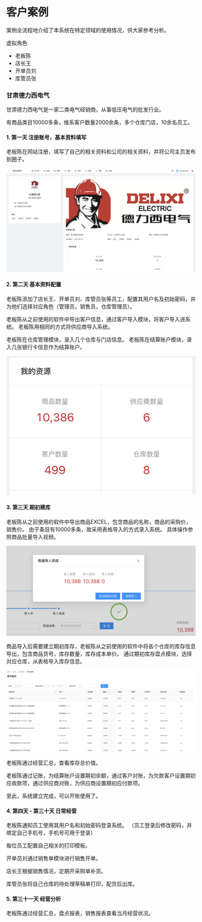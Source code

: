 # 客户案例
案例全流程地介绍了本系统在特定领域的使用情况，供大家参考分析。

虚拟角色
- 老板陈
- 店长王
- 开单员刘
- 库管员张

### 甘肃德力西电气
甘肃德力西电气是一家二类电气经销商，从事低压电气的批发行业。 

有商品类目10000多条，维系客户数量2000余条，多个仓库门店，10余名员工。


#### 1. 第一天 注册账号，基本资料填写
老板陈在网站注册，填写了自己的相关资料和公司的相关资料，并将公司主页发布到圈子。

![avatar](../_media/screenshot/客户案例/公司主页.png)

#### 2. 第二天 基本资料配置
老板陈添加了店长王、开单员刘、库管员张等员工，配置其用户名及初始密码，并为他们选择对应角色（管理员，销售员，仓库管理员）。

老板陈从之前使用的软件中导出客户信息，通过客户导入模块，将客户导入进系统。
老板陈用相同的方式将供应商导入系统。

老板陈在仓库管理模块，录入几个仓库与门店信息。
老板陈在结算账户模块，录入几张银行卡信息作为结算账户。

![avatar](../_media/screenshot/客户案例/客户案例-资源.png)


#### 3. 第三天 期初建库
老板陈从之前使用的软件中导出商品EXCEL，包含商品的名称，商品的采购价，销售价。
由于条目有10000多条，故采用表格导入的方式录入系统。 具体操作参照商品批量导入视频。


![avatar](../_media/screenshot/客户案例/客户案例-导入成功.png)

商品导入后需要建立期初库存，老板陈从之前使用的软件中将各个仓库的库存信息导出，包含商品货号，库存数量，库存成本单价。
通过期初库存盘点模块，选择对应仓库，从表格导入库存信息。

![avatar](../_media/screenshot/客户案例/客户案例-库存.png)

老板陈通过经营汇总，查看库存总价值。

老板陈通过记账，为结算账户设置期初余额，通过客户对账，为欠款客户设置期初应收款项，通过供应商对账，为供应商设置期初应付款项。

至此，系统建立完成，可以开账使用了。

#### 4. 第四天 - 第三十天 日常经营
老板陈通知员工使用其用户名和初始密码登录系统。
（员工登录后修改密码，并绑定自己手机号，手机号可用于登录）

每位员工配置自己相关的打印模板。

开单员刘通过销售单模块进行销售开单。

店长王根据销售情况，定期开采购单补货。

库管员张将自己仓库的待处理草稿单打印，配货后出库。

#### 5. 第三十一天 经营分析
老板陈通过经营汇总，盘点报表，销售报表查看当月经营状况。

